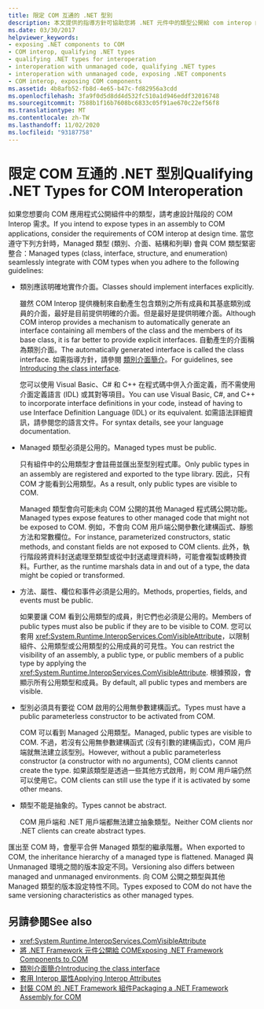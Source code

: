 ```yaml
---
title: 限定 COM 互通的 .NET 型別
description: 本文提供的指導方針可協助您將 .NET 元件中的類型公開給 com interop 的 COM 應用程式。
ms.date: 03/30/2017
helpviewer_keywords:
- exposing .NET components to COM
- COM interop, qualifying .NET types
- qualifying .NET types for interoperation
- interoperation with unmanaged code, qualifying .NET types
- interoperation with unmanaged code, exposing .NET components
- COM interop, exposing COM components
ms.assetid: 4b8afb52-fb8d-4e65-b47c-fd82956a3cdd
ms.openlocfilehash: 3fa9f0d5d8dd4d532fc510a1d946eddf32016748
ms.sourcegitcommit: 7588b1f16b7608bc6833c05f91ae670c22ef56f8
ms.translationtype: MT
ms.contentlocale: zh-TW
ms.lasthandoff: 11/02/2020
ms.locfileid: "93187758"
---
```

# <a name="qualifying-net-types-for-com-interoperation"></a><span data-ttu-id="1d67b-103">限定 COM 互通的 .NET 型別</span><span class="sxs-lookup"><span data-stu-id="1d67b-103">Qualifying .NET Types for COM Interoperation</span></span>
<span data-ttu-id="1d67b-104">如果您想要向 COM 應用程式公開組件中的類型，請考慮設計階段的 COM Interop 需求。</span><span class="sxs-lookup"><span data-stu-id="1d67b-104">If you intend to expose types in an assembly to COM applications, consider the requirements of COM interop at design time.</span></span> <span data-ttu-id="1d67b-105">當您遵守下列方針時，Managed 類型 (類別、介面、結構和列舉) 會與 COM 類型緊密整合：</span><span class="sxs-lookup"><span data-stu-id="1d67b-105">Managed types (class, interface, structure, and enumeration) seamlessly integrate with COM types when you adhere to the following guidelines:</span></span>  
  
- <span data-ttu-id="1d67b-106">類別應該明確地實作介面。</span><span class="sxs-lookup"><span data-stu-id="1d67b-106">Classes should implement interfaces explicitly.</span></span>  
  
     <span data-ttu-id="1d67b-107">雖然 COM Interop 提供機制來自動產生包含類別之所有成員和其基底類別成員的介面，最好是目前提供明確的介面。但是最好是提供明確介面。</span><span class="sxs-lookup"><span data-stu-id="1d67b-107">Although COM interop provides a mechanism to automatically generate an interface containing all members of the class and the members of its base class, it is far better to provide explicit interfaces.</span></span> <span data-ttu-id="1d67b-108">自動產生的介面稱為類別介面。</span><span class="sxs-lookup"><span data-stu-id="1d67b-108">The automatically generated interface is called the class interface.</span></span> <span data-ttu-id="1d67b-109">如需指導方針，請參閱 [類別介面簡介](com-callable-wrapper.md#introducing-the-class-interface)。</span><span class="sxs-lookup"><span data-stu-id="1d67b-109">For guidelines, see [Introducing the class interface](com-callable-wrapper.md#introducing-the-class-interface).</span></span>  
  
     <span data-ttu-id="1d67b-110">您可以使用 Visual Basic、C# 和 C++ 在程式碼中併入介面定義，而不需使用介面定義語言 (IDL) 或其對等項目。</span><span class="sxs-lookup"><span data-stu-id="1d67b-110">You can use Visual Basic, C#, and C++ to incorporate interface definitions in your code, instead of having to use Interface Definition Language (IDL) or its equivalent.</span></span> <span data-ttu-id="1d67b-111">如需語法詳細資訊，請參閱您的語言文件。</span><span class="sxs-lookup"><span data-stu-id="1d67b-111">For syntax details, see your language documentation.</span></span>  
  
- <span data-ttu-id="1d67b-112">Managed 類型必須是公用的。</span><span class="sxs-lookup"><span data-stu-id="1d67b-112">Managed types must be public.</span></span>  
  
     <span data-ttu-id="1d67b-113">只有組件中的公用類型才會註冊並匯出至型別程式庫。</span><span class="sxs-lookup"><span data-stu-id="1d67b-113">Only public types in an assembly are registered and exported to the type library.</span></span> <span data-ttu-id="1d67b-114">因此，只有 COM 才能看到公用類型。</span><span class="sxs-lookup"><span data-stu-id="1d67b-114">As a result, only public types are visible to COM.</span></span>  
  
     <span data-ttu-id="1d67b-115">Managed 類型會向可能未向 COM 公開的其他 Managed 程式碼公開功能。</span><span class="sxs-lookup"><span data-stu-id="1d67b-115">Managed types expose features to other managed code that might not be exposed to COM.</span></span> <span data-ttu-id="1d67b-116">例如，不會向 COM 用戶端公開參數化建構函式、靜態方法和常數欄位。</span><span class="sxs-lookup"><span data-stu-id="1d67b-116">For instance, parameterized constructors, static methods, and constant fields are not exposed to COM clients.</span></span> <span data-ttu-id="1d67b-117">此外，執行階段將資料封送處理至類型或從中封送處理資料時，可能會複製或轉換資料。</span><span class="sxs-lookup"><span data-stu-id="1d67b-117">Further, as the runtime marshals data in and out of a type, the data might be copied or transformed.</span></span>  
  
- <span data-ttu-id="1d67b-118">方法、屬性、欄位和事件必須是公用的。</span><span class="sxs-lookup"><span data-stu-id="1d67b-118">Methods, properties, fields, and events must be public.</span></span>  
  
     <span data-ttu-id="1d67b-119">如果要讓 COM 看到公用類型的成員，則它們也必須是公用的。</span><span class="sxs-lookup"><span data-stu-id="1d67b-119">Members of public types must also be public if they are to be visible to COM.</span></span> <span data-ttu-id="1d67b-120">您可以套用 <xref:System.Runtime.InteropServices.ComVisibleAttribute>，以限制組件、公用類型或公用類型的公用成員的可見性。</span><span class="sxs-lookup"><span data-stu-id="1d67b-120">You can restrict the visibility of an assembly, a public type, or public members of a public type by applying the <xref:System.Runtime.InteropServices.ComVisibleAttribute>.</span></span> <span data-ttu-id="1d67b-121">根據預設，會顯示所有公用類型和成員。</span><span class="sxs-lookup"><span data-stu-id="1d67b-121">By default, all public types and members are visible.</span></span>  
  
- <span data-ttu-id="1d67b-122">型別必須具有要從 COM 啟用的公用無參數建構函式。</span><span class="sxs-lookup"><span data-stu-id="1d67b-122">Types must have a public parameterless constructor to be activated from COM.</span></span>  
  
     <span data-ttu-id="1d67b-123">COM 可以看到 Managed 公用類型。</span><span class="sxs-lookup"><span data-stu-id="1d67b-123">Managed, public types are visible to COM.</span></span> <span data-ttu-id="1d67b-124">不過，若沒有公用無參數建構函式 (沒有引數的建構函式)，COM 用戶端就無法建立該型別。</span><span class="sxs-lookup"><span data-stu-id="1d67b-124">However, without a public parameterless constructor (a constructor with no arguments), COM clients cannot create the type.</span></span> <span data-ttu-id="1d67b-125">如果該類型是透過一些其他方式啟用，則 COM 用戶端仍然可以使用它。</span><span class="sxs-lookup"><span data-stu-id="1d67b-125">COM clients can still use the type if it is activated by some other means.</span></span>  
  
- <span data-ttu-id="1d67b-126">類型不能是抽象的。</span><span class="sxs-lookup"><span data-stu-id="1d67b-126">Types cannot be abstract.</span></span>  
  
     <span data-ttu-id="1d67b-127">COM 用戶端和 .NET 用戶端都無法建立抽象類型。</span><span class="sxs-lookup"><span data-stu-id="1d67b-127">Neither COM clients nor .NET clients can create abstract types.</span></span>  
  
 <span data-ttu-id="1d67b-128">匯出至 COM 時，會壓平合併 Managed 類型的繼承階層。</span><span class="sxs-lookup"><span data-stu-id="1d67b-128">When exported to COM, the inheritance hierarchy of a managed type is flattened.</span></span> <span data-ttu-id="1d67b-129">Managed 與 Unmanaged 環境之間的版本設定不同。</span><span class="sxs-lookup"><span data-stu-id="1d67b-129">Versioning also differs between managed and unmanaged environments.</span></span> <span data-ttu-id="1d67b-130">向 COM 公開之類型與其他 Managed 類型的版本設定特性不同。</span><span class="sxs-lookup"><span data-stu-id="1d67b-130">Types exposed to COM do not have the same versioning characteristics as other managed types.</span></span>  
  
## <a name="see-also"></a><span data-ttu-id="1d67b-131">另請參閱</span><span class="sxs-lookup"><span data-stu-id="1d67b-131">See also</span></span>

- <xref:System.Runtime.InteropServices.ComVisibleAttribute>
- [<span data-ttu-id="1d67b-132">將 .NET Framework 元件公開給 COM</span><span class="sxs-lookup"><span data-stu-id="1d67b-132">Exposing .NET Framework Components to COM</span></span>](../../framework/interop/exposing-dotnet-components-to-com.md)
- [<span data-ttu-id="1d67b-133">類別介面簡介</span><span class="sxs-lookup"><span data-stu-id="1d67b-133">Introducing the class interface</span></span>](com-callable-wrapper.md#introducing-the-class-interface)
- [<span data-ttu-id="1d67b-134">套用 Interop 屬性</span><span class="sxs-lookup"><span data-stu-id="1d67b-134">Applying Interop Attributes</span></span>](apply-interop-attributes.md)
- [<span data-ttu-id="1d67b-135">封裝 COM 的 .NET Framework 組件</span><span class="sxs-lookup"><span data-stu-id="1d67b-135">Packaging a .NET Framework Assembly for COM</span></span>](../../framework/interop/packaging-an-assembly-for-com.md)
